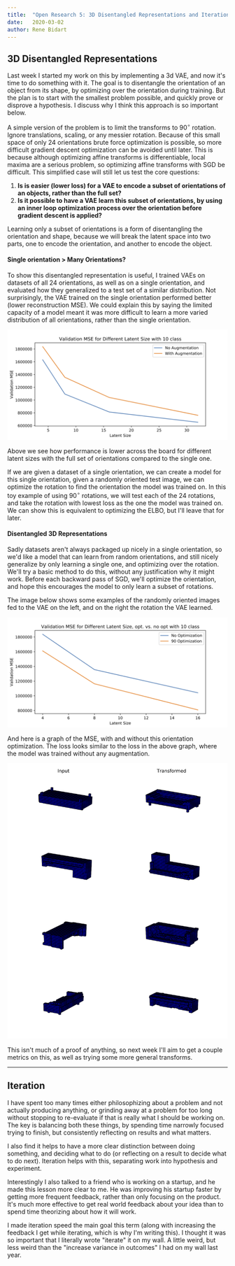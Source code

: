 ```yaml
---
title:  "Open Research 5: 3D Disentangled Representations and Iteration Speed"
date:   2020-03-02
author: Rene Bidart
---
```

## 3D Disentangled Representations
Last week I started my work on this by implementing a 3d VAE, and now it's time to do something with it. The goal is to disentangle the orientation of an object from its shape, by optimizing over the orientation during training. But the plan is to start with the smallest problem possible, and quickly prove or disprove a hypothesis. I discuss why I think this approach is so important below.

A simple version of the problem is to limit the transforms to $90^{\circ}$ rotation. Ignore translations, scaling, or any messier rotation. Because of this small space of only 24 orientations brute force optimization is possible, so more difficult gradient descent optimization can be avoided until later. This is because although optimizing affine transforms is differentiable, local maxima are a serious problem, so optimizing affine transforms with SGD be difficult. This simplified case will still let us test the core questions:
1. **Is is easier (lower loss) for a VAE to encode a subset of orientations of an objects, rather than the full set?**
2. **Is it possible to have a VAE learn this subset of orientations, by using an inner loop optimization process over the orientation before gradient descent is applied?**

Learning only a subset of orientations is a form of disentangling the orientation and shape, because we will break the latent space into two parts, one to encode the orientation, and another to encode the object.

#### Single orientation > Many Orientations?
To show this disentangled representation is useful, I trained VAEs on datasets of all 24 orientations, as well as on a single orientation, and evaluated how they generalized to a test set of a similar distribution. Not surprisingly, the VAE trained on the single orientation performed better (lower reconstruction MSE). We could explain this by saying the limited capacity of a model meant it was more difficult to learn a more varied distribution of all orientations, rather than the single orientation.

![mse_90rot_10c.png](/images/post_imgs/open-research-5/mse_90rot_10c.png)

Above we see how performance is lower across the board for different latent sizes with the full set of orientations compared to the single one.

If we are given a dataset of a single orientation, we can create a model for this single orientation, given a randomly oriented test image, we can optimize the rotation to find the orientation the model was trained on. In this toy example of using $90^{\circ}$ rotations, we will test each of the 24 rotations, and take the rotation with lowest loss as the one the model was trained on. We can show this is equivalent to optimizing the ELBO, but I'll leave that for later.

#### Disentangled 3D Representations
Sadly datasets aren't always packaged up nicely in a single orientation, so we'd like a model that can learn from random orientations, and still nicely generalize by only learning a single one, and optimizing over the rotation. We'll try a basic method to do this, without any justification why it might work. Before each backward pass of SGD, we'll optimize the orientation, and hope this encourages the model to only learn a subset of rotations.

The image below shows some examples of the randomly oriented images fed to the VAE on the left, and on the right the rotation the VAE learned.

![mse_90rot_opt_vsno_10c.png](/images/post_imgs/open-research-5/mse_90rot_opt_vsno_10c.png)

And here is a graph of the MSE, with and without this orientation optimization. The loss looks similar to the loss in the above graph, where the model was trained without any augmentation.

![sofa_rotated.png](/images/post_imgs/open-research-5/sofa_rotated.png)

This isn't much of a proof of anything, so next week I'll aim to get a couple metrics on this, as well as trying some more general transforms. 

---
## Iteration
I have spent too many times either philosophizing about a problem and not actually producing anything, or grinding away at a problem for too long without stopping to re-evaluate if that is really what I should be working on. The key is balancing both these things, by spending time narrowly focused trying to finish, but consistently reflecting on results and what matters.

I also find it helps to have a more clear distinction between doing something, and deciding what to do (or reflecting on a result to decide what to do next). Iteration helps with this, separating work into hypothesis and experiment.

Interestingly I also talked to a friend who is working on a startup, and he made this lesson more clear to me. He was improving his startup faster by getting more frequent feedback, rather than only focusing on the product. It's much more effective to get real world feedback about your idea than to spend time theorizing about how it will work. 

I made iteration speed the main goal this term (along with increasing the feedback I get while iterating, which is why I'm writing this). I thought it was so important that I literally wrote "iterate" it on my wall. A little weird, but less weird than the "increase variance in outcomes" I had on my wall last year. 









